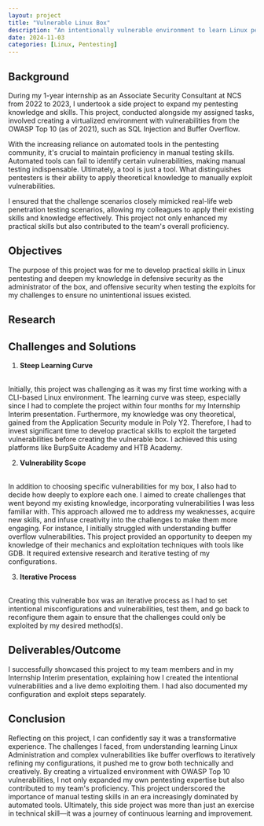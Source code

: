 ```yaml
---
layout: project
title: "Vulnerable Linux Box"
description: "An intentionally vulnerable environment to learn Linux pentesting."
date: 2024-11-03
categories: [Linux, Pentesting]
---
```


## Background
During my 1-year internship as an Associate Security Consultant at NCS from 2022 to 2023, I undertook a side project to expand my pentesting knowledge and skills. This project, conducted alongside my assigned tasks, involved creating a virtualized environment with vulnerabilities from the OWASP Top 10 (as of 2021), such as SQL Injection and Buffer Overflow.

With the increasing reliance on automated tools in the pentesting community, it's crucial to maintain proficiency in manual testing skills. Automated tools can fail to identify certain vulnerabilities, making manual testing indispensable. Ultimately, a tool is just a tool. What distinguishes pentesters is their ability to apply theoretical knowledge to manually exploit vulnerabilities.

I ensured that the challenge scenarios closely mimicked real-life web penetration testing scenarios, allowing my colleagues to apply their existing skills and knowledge effectively. This project not only enhanced my practical skills but also contributed to the team's overall proficiency.

## Objectives
The purpose of this project was for me to develop practical skills in Linux pentesting and deepen my knowledge in defensive security as the administrator of the box, and offensive security when testing the exploits for my challenges to ensure no unintentional issues existed.

## Research

## Challenges and Solutions
1. **Steep Learning Curve**
<br>
Initially, this project was challenging as it was my first time working with a CLI-based Linux environment. The learning curve was steep, especially since I had to complete the project within four months for my Internship Interim presentation. Furthermore, my knowledge was ony theoretical, gained from the Application Security module in Poly Y2. Therefore, I had to invest significant time to develop practical skills to exploit the targeted vulnerabilities before creating the vulnerable box. I achieved this using platforms like BurpSuite Academy and HTB Academy.

2. **Vulnerability Scope**
<br>
In addition to choosing specific vulnerabilities for my box, I also had to decide how deeply to explore each one. I aimed to create challenges that went beyond my existing knowledge, incorporating vulnerabilities I was less familiar with. This approach allowed me to address my weaknesses, acquire new skills, and infuse creativity into the challenges to make them more engaging. For instance, I initially struggled with understanding buffer overflow vulnerabilities. This project provided an opportunity to deepen my knowledge of their mechanics and exploitation techniques with tools like GDB. It required extensive research and iterative testing of my configurations.

3. **Iterative Process**
<br>
Creating this vulnerable box was an iterative process as I had to set intentional misconfigurations and vulnerabilities, test them, and go back to reconfigure them again to ensure that the challenges could only be exploited by my desired method(s).

## Deliverables/Outcome
I successfully showcased this project to my team members and in my Internship Interim presentation, explaining how I created the intentional vulnerabilities and a live demo exploiting them. I had also documented my configuration and exploit steps separately.

## Conclusion
Reflecting on this project, I can confidently say it was a transformative experience. The challenges I faced, from understanding learning Linux Administration and complex vulnerabilities like buffer overflows to iteratively refining my configurations, it pushed me to grow both technically and creatively. By creating a virtualized environment with OWASP Top 10 vulnerabilities, I not only expanded my own pentesting expertise but also contributed to my team's proficiency. This project underscored the importance of manual testing skills in an era increasingly dominated by automated tools. Ultimately, this side project was more than just an exercise in technical skill—it was a journey of continuous learning and improvement.